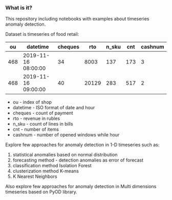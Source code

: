 ### What is it?

This repository including notebooks with examples about timeseries anomaly detection.

Dataset is timeseries of food retail:

| ou           | datetime            | cheques | rto   | n_sku | cnt | cashnum |
|--------------|---------------------|---------|-------|-------|-----|---------|
| 468          | 2019-11-16 08:00:00 | 34      | 8003  | 137   | 173 | 3       |
| 468          | 2019-11-16 09:00:00 | 40      | 20129 | 283   | 517 | 2       |

* ou - index of shop
* datetime - ISO format of date and hour
* cheques - count of payment
* rto - revenue in rubles
* n_sku - count of lines in bills
* cnt - number of items
* cashnum - number of opened windows while hour

Explore few approaches for anomaly detection in 1-D timeseries such as:
1. statistical anomalies based on normal distribution
2. forecasting method - detection anomalies as error of forecast
3. classification method Isolation Forest
4. clusterization method K-means
5. K Nearest Neighbors

Also explore few approaches for anomaly detection in Multi dimensions 
timeseries based on PyOD library.

